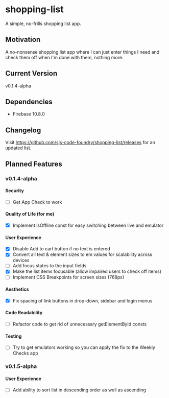 # shopping-list
A simple, no-frills shopping list app.
## Motivation
A no-nonsense shopping list app where I can just enter things I need and check them off when I'm done with them, nothing more.
## Current Version
v0.1.4-alpha
## Dependencies
- Firebase 10.8.0
## Changelog
Visit https://github.com/sjs-code-foundry/shopping-list/releases for an updated list.
## Planned Features
### v0.1.4-alpha
#### Security
- [ ] Get App Check to work
#### Quality of Life (for me)
- [x] Implement isOffline const for easy switching between live and emulator
#### User Experience
- [x] Disable Add to cart button if no text is entered
- [x] Convert all text & element sizes to em values for scalability across devices
- [ ] Add focus states to the input fields
- [x] Make the list items focusable (allow impaired users to check off items)
- [ ] Implement CSS Breakpoints for screen sizes (768px)
#### Aesthetics
- [x] Fix spacing of link buttons in drop-down, sidebar and login menus
#### Code Readability
- [ ] Refactor code to get rid of unnecessary getElementById consts
#### Testing
- [ ] Try to get emulators working so you can apply the fix to the Weekly Checks app
### v0.1.5-alpha
#### User Experience
- [ ] Add ability to sort list in descending order as well as ascending
